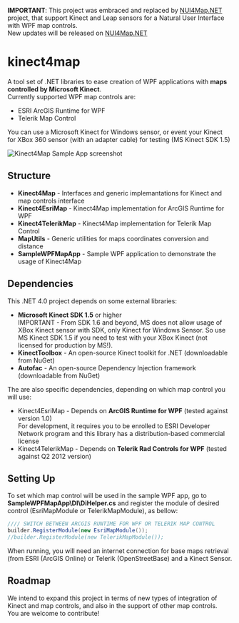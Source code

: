 **IMPORTANT**: This project was embraced and replaced by [NUI4Map.NET](http://github.com/gabrielspmoreira/nui4map.net) project, that support Kinect and Leap sensors for a Natural User Interface with WPF map controls.  
New updates will be released on [NUI4Map.NET](http://github.com/gabrielspmoreira/nui4map.net)

kinect4map
==========
A tool set of .NET libraries to ease creation of WPF applications with **maps controlled by Microsoft Kinect**.   
Currently supported WPF map controls are:
* ESRI ArcGIS Runtime for WPF
* Telerik Map Control

You can use a Microsoft Kinect for Windows sensor, or event your Kinect for XBox 360 sensor (with an adapter cable) for testing (MS Kinect SDK 1.5)

![Kinect4Map Sample App screenshot](https://raw.github.com/gabrielspmoreira/kinect4map/master/resources/screenshot_demoapp.png) 

Structure
----------
* **Kinect4Map** - Interfaces and generic implemantations for Kinect and map controls interface
* **Kinect4EsriMap** - Kinect4Map implementation for ArcGIS Runtime for WPF
* **Kinect4TelerikMap** - Kinect4Map implementation for Telerik Map Control
* **MapUtils** - Generic utilities for maps coordinates conversion and distance
* **SampleWPFMapApp** - Sample WPF application to demonstrate the usage of Kinect4Map

Dependencies
----------
This .NET 4.0 project depends on some external libraries:
* **Microsoft Kinect SDK 1.5** or higher    
IMPORTANT - From SDK 1.6 and beyond, MS does not allow usage of XBox Kinect sensor with SDK, only Kinect for Windows Sensor. So use MS Kinect SDK 1.5 if you need to test with your XBox Kinect (not licensed for production by MS!).
* **KinectToolbox** - An open-source Kinect toolkit for .NET (downloadable from NuGet)
* **Autofac** - An open-source Dependency Injection framework (downloadable from NuGet)

The are also specific dependencies, depending on which map control you will use:
* Kinect4EsriMap - Depends on **ArcGIS Runtime for WPF** (tested against version 1.0)    
For development, it requires you to be enrolled to ESRI Developer Network program and this library has a distribution-based commercial license
* Kinect4TelerikMap - Depends on **Telerik Rad Controls for WPF** (tested against Q2 2012 version)

Setting Up
----------
To set which map control will be used in the sample WPF app, go to **SampleWPFMapApp\DI\DiHelper.cs** and register the module of desired control (EsriMapModule or TelerikMapModule), as bellow:

```csharp
//// SWITCH BETWEEN ARCGIS RUNTIME FOR WPF OR TELERIK MAP CONTROL   
builder.RegisterModule(new EsriMapModule());   
//builder.RegisterModule(new TelerikMapModule());   
```

When running, you will need an internet connection for base maps retrieval (from ESRI (ArcGIS Online) or Telerik (OpenStreetBase) and a Kinect Sensor.

Roadmap
----------
We intend to expand this project in terms of new types of integration of Kinect and map controls, and also in the support of other map controls.   
You are welcome to contribute!

